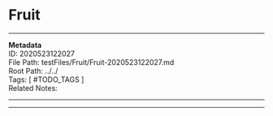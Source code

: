 # Fruit  
---
**Metadata**  
ID: 2020523122027  
File Path: testFiles/Fruit/Fruit-2020523122027.md  
Root Path: ../../  
Tags: [ #TODO_TAGS ]  
Related Notes:  


---
 


---

[TODO_REFERENCE]: . (TODO_REFERENCE_INFO)
